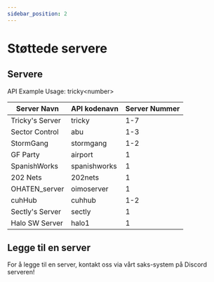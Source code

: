 ```yaml
---
sidebar_position: 2
---
```


# Støttede servere

## Servere
API Example Usage: <span class="code-text">tricky&lt;number&gt;</span>

| Server Navn     | API kodenavn | Server Nummer |
| --------------- | ------------ | ------------- |
| Tricky's Server | tricky       | 1-7           |
| Sector Control  | abu          | 1-3           |
| StormGang       | stormgang    | 1-2           |
| GF Party        | airport      | 1             |
| SpanishWorks    | spanishworks | 1             |
| 202 Nets        | 202nets      | 1             |
| OHATEN_server   | oimoserver   | 1             |
| cuhHub          | cuhhub       | 1-2           |
| Sectly's Server | sectly       | 1             |
| Halo SW Server  | halo1        | 1             |

## Legge til en server
For å legge til en server, kontakt oss via vårt saks-system på Discord serveren!